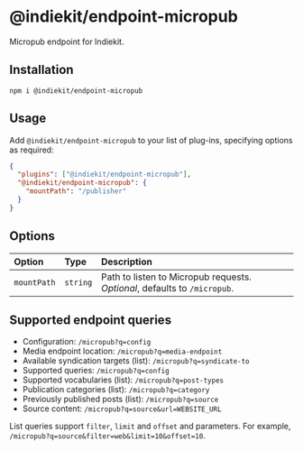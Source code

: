 # @indiekit/endpoint-micropub

Micropub endpoint for Indiekit.

## Installation

`npm i @indiekit/endpoint-micropub`

## Usage

Add `@indiekit/endpoint-micropub` to your list of plug-ins, specifying options as required:

```json
{
  "plugins": ["@indiekit/endpoint-micropub"],
  "@indiekit/endpoint-micropub": {
    "mountPath": "/publisher"
  }
}
```

## Options

| Option      | Type     | Description                                                               |
| :---------- | :------- | :------------------------------------------------------------------------ |
| `mountPath` | `string` | Path to listen to Micropub requests. _Optional_, defaults to `/micropub`. |

## Supported endpoint queries

- Configuration: `/micropub?q=config`
- Media endpoint location: `/micropub?q=media-endpoint`
- Available syndication targets (list): `/micropub?q=syndicate-to`
- Supported queries: `/micropub?q=config`
- Supported vocabularies (list): `/micropub?q=post-types`
- Publication categories (list): `/micropub?q=category`
- Previously published posts (list): `/micropub?q=source`
- Source content: `/micropub?q=source&url=WEBSITE_URL`

List queries support `filter`, `limit` and `offset` and parameters. For example, `/micropub?q=source&filter=web&limit=10&offset=10`.
